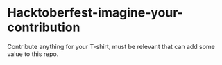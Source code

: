 # Hacktoberfest-imagine-your-contribution
Contribute anything for your T-shirt, must be relevant that can add some value to this repo.
